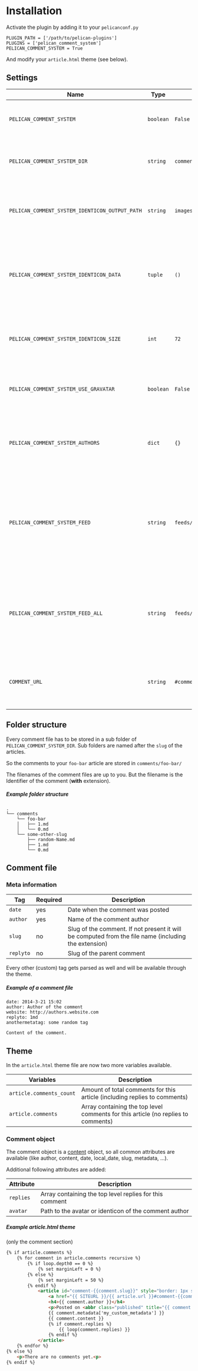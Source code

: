 # Installation
Activate the plugin by adding it to your `pelicanconf.py`

	PLUGIN_PATH = ['/path/to/pelican-plugins']
	PLUGINS = ['pelican_comment_system']
	PELICAN_COMMENT_SYSTEM = True

And modify your `article.html` theme (see below).

## Settings
Name                                           | Type      | Default                      | Description
-----------------------------------------------|-----------|------------------------------|-------
`PELICAN_COMMENT_SYSTEM`                       | `boolean` | `False`                      | Activates or deactivates the comment system
`PELICAN_COMMENT_SYSTEM_DIR`                   | `string`  | `comments`                   | Folder where the comments are stored, relative to `PATH`
`PELICAN_COMMENT_SYSTEM_IDENTICON_OUTPUT_PATH` | `string`  | `images/identicon`           | Relative URL to the output folder where the identicons are stored
`PELICAN_COMMENT_SYSTEM_IDENTICON_DATA`        | `tuple`   | `()`                         | Contains all Metadata tags, which in combination identifies a comment author (like `('author', 'email')`)
`PELICAN_COMMENT_SYSTEM_IDENTICON_SIZE`        | `int`     | `72`                         | Width and height of the identicons. Has to be a multiple of 3.
`PELICAN_COMMENT_SYSTEM_USE_GRAVATAR`          | `boolean` | `False`                      | Activate use of Gravatar service to obtain avatars
`PELICAN_COMMENT_SYSTEM_AUTHORS`               | `dict`    | `{}`                         | Comment authors, which should have a specific avatar. More info [here](avatars.md)
`PELICAN_COMMENT_SYSTEM_FEED`                  | `string`  |`feeds/comment.%s.atom.xml`   | Relative URL to output the Atom feed for each article.`%s` gets replaced with the slug of the article. More info [here](http://docs.getpelican.com/en/latest/settings.html#feed-settings)
`PELICAN_COMMENT_SYSTEM_FEED_ALL`              | `string`  |`feeds/comments.all.atom.xml` | Relative URL to output the Atom feed which contains all comments of all articles. More info [here](http://docs.getpelican.com/en/latest/settings.html#feed-settings)
`COMMENT_URL`                                  | `string`  | `#comment-{slug}`            | `{slug}` gets replaced with the slug of the comment. More info [here](feed.md)

## Folder structure
Every comment file has to be stored in a sub folder of `PELICAN_COMMENT_SYSTEM_DIR`.
Sub folders are named after the `slug` of the articles.

So the comments to your `foo-bar` article are stored in `comments/foo-bar/`

The filenames of the comment files are up to you. But the filename is the Identifier of the comment (**with** extension).

##### Example folder structure

	.
	└── comments
		└── foo-bar
		│   ├── 1.md
		│   └── 0.md
		└── some-other-slug
			├── random-Name.md
			├── 1.md
			└── 0.md


## Comment file
### Meta information
Tag           | Required  | Description
--------------|-----------|----------------
`date`        | yes       | Date when the comment was posted
`author`      | yes       | Name of the comment author
`slug`        | no        | Slug of the comment. If not present it will be computed from the file name (including the extension)
`replyto`     | no        | Slug of the parent comment

Every other (custom) tag gets parsed as well and will be available through the theme.

##### Example of a comment file

	date: 2014-3-21 15:02
	author: Author of the comment
	website: http://authors.website.com
	replyto: 1md
	anothermetatag: some random tag

	Content of the comment.

## Theme
In the `article.html` theme file are now two more variables available.

Variables                | Description
-------------------------|--------------------------
`article.comments_count` | Amount of total comments for this article (including replies to comments)
`article.comments`       | Array containing the top level comments for this article (no replies to comments)

### Comment object
The comment object is a [content](https://github.com/getpelican/pelican/blob/master/pelican/contents.py#L34) object, so all common attributes are available (like author, content, date, local_date, slug, metadata, ...).

Additional following attributes are added:

Attribute  | Description
-----------|--------------------------
`replies`  | Array containing the top level replies for this comment
`avatar`   | Path to the avatar or identicon of the comment author

##### Example article.html theme
(only the comment section)
```html
{% if article.comments %}
	{% for comment in article.comments recursive %}
		{% if loop.depth0 == 0 %}
			{% set marginLeft = 0 %}
		{% else %}
			{% set marginLeft = 50 %}
		{% endif %}
			<article id="comment-{{comment.slug}}" style="border: 1px solid #DDDDDD; padding: 5px 0px 0px 5px; margin: 0px -1px 5px {{marginLeft}}px;">
				<a href="{{ SITEURL }}/{{ article.url }}#comment-{{comment.slug}}" rel="bookmark" title="Permalink to this comment">Permalink</a>
				<h4>{{ comment.author }}</h4>
				<p>Posted on <abbr class="published" title="{{ comment.date.isoformat() }}">{{ comment.locale_date }}</abbr></p>
				{{ comment.metadata['my_custom_metadata'] }}
				{{ comment.content }}
				{% if comment.replies %}
					{{ loop(comment.replies) }}
				{% endif %}
			</article>
	{% endfor %}
{% else %}
	<p>There are no comments yet.<p>
{% endif %}
```
